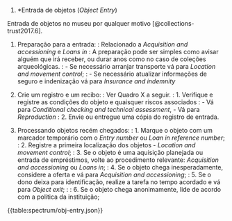 1. \*Entrada de objetos (_Object Entry_)

Entrada de objetos no museu por qualquer motivo [@collections-trust2017.6].

1.  Preparação para a entrada:
    : Relacionado a _Acquisition and accessioning_ e _Loans in_
    : A preparação pode ser simples como avisar alguém que irá receber, ou durar anos como no caso de coleções arqueológicas.
    : - Se necessário arranjar transporte vá para _Location and movement control_;
    : - Se necessário atualizar informações de seguro e indenização vá para _Insurance and indemnity_

2.  Crie um registro e um recibo:
    : Ver Quadro X a seguir.
    : 1. Verifique e registre as condições do objeto e quaisquer riscos associados
    : - Vá para _Conditional checking and technical assessment_, - Vá para _Reproduction_
    : 2. Envie ou entregue uma cópia do registro de entrada.

3.  Processando objetos recém chegados:
    : 1. Marque o objeto com um marcador temporário com o _Entry number_ ou _Loan in reference number_;
    : 2. Registre a primeira localização dos objetos - _Location and movement control_;
    : 3. Se o objeto é uma aquisição planejada ou entrada de empréstimos, volte ao procedimento relevante: _Acquisition and accessioning_ ou _Loans in_;
    : 4. Se o objeto chega inesperadamente, considere a oferta e vá para _Acquisition and accessioning_;
    : 5. Se o dono deixa para identificação, realize a tarefa no tempo acordado e vá para _Object exit_; :
    : 6. Se o objeto chega anonimamente, lide de acordo com a política da instituição;

{{table:spectrum/obj-entry.json}}
